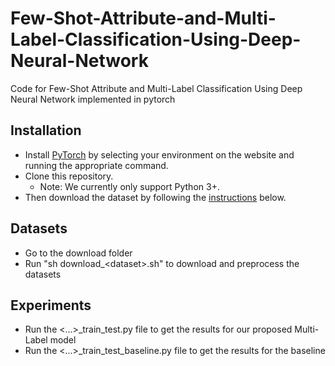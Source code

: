 # Few-Shot-Attribute-and-Multi-Label-Classification-Using-Deep-Neural-Network
Code for Few-Shot Attribute and Multi-Label Classification Using Deep Neural Network implemented in pytorch

## Installation
- Install [PyTorch](http://pytorch.org/) by selecting your environment on the website and running the appropriate command.
- Clone this repository.
  * Note: We currently only support Python 3+.
- Then download the dataset by following the [instructions](#Datasets) below.

## Datasets
- Go to the download folder
- Run "sh download_&lt;dataset&gt;.sh" to download and preprocess the datasets

## Experiments
- Run the &lt;...&gt;_train_test.py file to get the results for our proposed Multi-Label model
- Run the &lt;...&gt;_train_test_baseline.py file to get the results for the baseline
